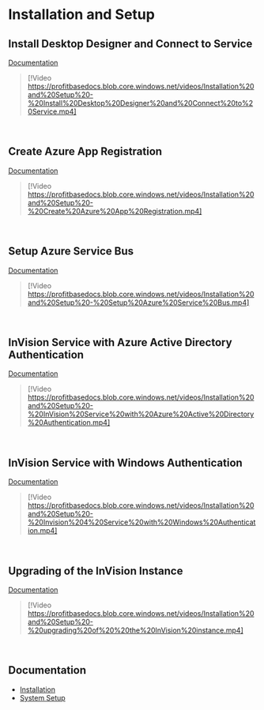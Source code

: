 
# Installation and Setup

## Install Desktop Designer and Connect to Service
[Documentation](../../docs/systemsetup/installation.md)

> [!Video https://profitbasedocs.blob.core.windows.net/videos/Installation%20and%20Setup%20-%20Install%20Desktop%20Designer%20and%20Connect%20to%20Service.mp4]

<br/>

## Create Azure App Registration
[Documentation](../../docs/systemsetup/installation/azureactdirauthent.md)

> [!Video https://profitbasedocs.blob.core.windows.net/videos/Installation%20and%20Setup%20-%20Create%20Azure%20App%20Registration.mp4]

<br/>

## Setup Azure Service Bus
[Documentation](../../docs/systemsetup/installation/azureactdirauthent.md)

> [!Video https://profitbasedocs.blob.core.windows.net/videos/Installation%20and%20Setup%20-%20Setup%20Azure%20Service%20Bus.mp4]

<br/>

## InVision Service with Azure Active Directory Authentication
[Documentation](../../docs/systemsetup/installation/azureactdirauthent.md)

> [!Video https://profitbasedocs.blob.core.windows.net/videos/Installation%20and%20Setup%20-%20InVision%20Service%20with%20Azure%20Active%20Directory%20Authentication.mp4]

<br/>

## InVision Service with Windows Authentication
[Documentation](../../docs/systemsetup/installation.md)

> [!Video https://profitbasedocs.blob.core.windows.net/videos/Installation%20and%20Setup%20-%20Invision%204%20Service%20with%20Windows%20Authentication.mp4]

<br/>

## Upgrading of  the InVision Instance
[Documentation](../../docs/systemsetup/installation.md)

> [!Video https://profitbasedocs.blob.core.windows.net/videos/Installation%20and%20Setup%20-%20upgrading%20of%20%20the%20InVision%20instance.mp4]

<br/>

## Documentation

* [Installation](../../docs/systemsetup/installation.md)
* [System Setup](../../docs/systemsetup.md)